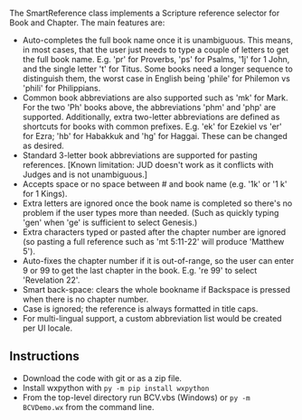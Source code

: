 The SmartReference class implements a Scripture reference selector for Book and Chapter. The main features are:

+ Auto-completes the full book name once it is unambiguous. This means, in most cases, that the user just needs to type a couple of letters to get the full book name. E.g. 'pr' for Proverbs, 'ps' for Psalms, '1j' for 1 John, and the single letter 't' for Titus. Some books need a longer sequence to distinguish them, the worst case in English being 'phile' for Philemon vs 'phili' for Philippians.
+ Common book abbreviations are also supported such as 'mk' for Mark. For the two 'Ph' books above, the abbreviations 'phm' and 'php' are supported. Additionally, extra two-letter abbreviations are defined as shortcuts for books with common prefixes. E.g. 'ek' for Ezekiel vs 'er' for Ezra; 'hb' for Habakkuk and 'hg' for Haggai. These can be changed as desired.
+ Standard 3-letter book abbreviations are supported for pasting references. [Known limitation: JUD doesn't work as it conflicts with Judges and is not unambiguous.] 
+ Accepts space or no space between # and book name (e.g. '1k' or '1 k' for 1 Kings).
+ Extra letters are ignored once the book name is completed so there's no problem if the user types more than needed. (Such as quickly typing 'gen' when 'ge' is sufficient to select Genesis.)
+ Extra characters typed or pasted after the chapter number are ignored (so pasting a full reference such as 'mt 5:11-22' will produce 'Matthew 5').
+ Auto-fixes the chapter number if it is out-of-range, so the user can enter 9 or 99 to get the last chapter in the book. E.g. 're 99' to select 'Revelation 22'.
+ Smart back-space: clears the whole bookname if Backspace is pressed when there is no chapter number.
+ Case is ignored; the reference is always formatted in title caps.
+ For multi-lingual support, a custom abbreviation list would be created per UI locale.

## Instructions
+ Download the code with git or as a zip file.
+ Install wxpython with `py -m pip install wxpython`
+ From the top-level directory run BCV.vbs (Windows) or `py -m BCVDemo.wx` from the command line.
